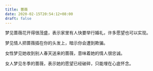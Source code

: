 ```yaml
---
title: 蔷薇
date: 2020-02-15T20:54:12+08:00
draft: false
---
```


梦见蔷薇花开得很茂盛，表示家里有人快要举行婚礼，许多愿望也可以实现。



梦见情人把蔷薇插在你的头发上，暗示你会遭到欺骗。



女性梦见她收到别人春天送来的蔷薇，意味着她的情人很忠诚。



女人梦见冬季的蔷薇，表示她的愿望已经破碎，只能埋在心底怀念。

